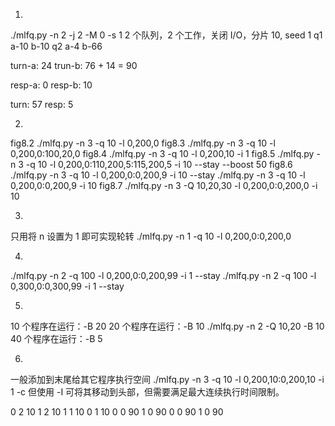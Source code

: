 1.
./mlfq.py -n 2 -j 2 -M 0 -s 1
2 个队列，2 个工作，关闭 I/O，分片 10, seed 1
q1 a-10 b-10
q2           a-4  b-66

turn-a: 24
trun-b: 76 + 14 = 90

resp-a: 0
resp-b: 10

turn: 57
resp: 5

2.
fig8.2
./mlfq.py -n 3 -q 10 -l 0,200,0
fig8.3
./mlfq.py -n 3 -q 10 -l 0,200,0:100,20,0 
fig8.4
./mlfq.py -n 3 -q 10 -l 0,200,10 -i 1
fig8.5
./mlfq.py -n 3 -q 10 -l 0,200,0:110,200,5:115,200,5 -i 10 --stay --boost 50
fig8.6
./mlfq.py -n 3 -q 10 -l 0,200,0:0,200,9 -i 10 --stay
./mlfq.py -n 3 -q 10 -l 0,200,0:0,200,9 -i 10
fig8.7
./mlfq.py -n 3 -Q 10,20,30 -l 0,200,0:0,200,0 -i 10

3.
只用将 n 设置为 1 即可实现轮转
./mlfq.py -n 1 -q 10 -l 0,200,0:0,200,0

4.
./mlfq.py -n 2 -q 100 -l 0,200,0:0,200,99 -i 1 --stay
./mlfq.py -n 2 -q 100 -l 0,300,0:0,300,99 -i 1 --stay

5.
10 个程序在运行：-B 20
20 个程序在运行：-B 10
./mlfq.py -n 2 -Q 10,20 -B 10
40 个程序在运行：-B 5

6.
一般添加到末尾给其它程序执行空间
./mlfq.py -n 3 -q 10 -l 0,200,10:0,200,10 -i 1 -c
但使用 -I 可将其移动到头部，但需要满足最大连续执行时间限制。

0 2 10
1 2 10 
1 1 10
0 1 10
0 0 90
1 0 90
0 0 90
1 0 90